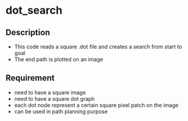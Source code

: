 # dot_search

## Description
- This code reads a square .dot file and creates a search from start to goal
- The end path is plotted on an image

## Requirement
- need to have a square image
- need to have a square dot graph
- each dot node represent a certain square pixel patch on the image
- can be used in path planning purpose